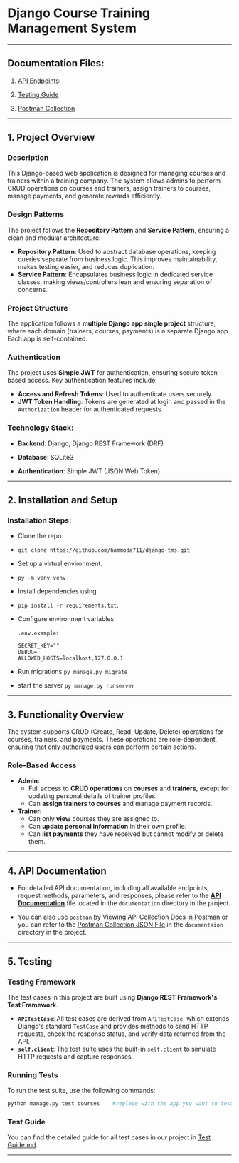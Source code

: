 # Django Course Training Management System

---------

## Documentation Files:

1. [API Endpoints](documentation/API_ENDPOINTS.md):

2. [Testing Guide](documentation/TESTS.md) 

3. [Postman Collection](documentation/Postman_Collection.json) 

------------

## **1. Project Overview**

### Description

This Django-based web application is designed for managing courses and trainers within a training company. The system allows admins to perform CRUD operations on courses and trainers, assign trainers to courses, manage payments, and generate rewards efficiently. 

### Design Patterns

The project follows the **Repository Pattern** and **Service Pattern**, ensuring a clean and modular architecture:

- **Repository Pattern**: Used to abstract database operations, keeping queries separate from business logic. This improves maintainability, makes testing easier, and reduces duplication.
- **Service Pattern**: Encapsulates business logic in dedicated service classes, making views/controllers lean and ensuring separation of concerns.

### **Project Structure**

The application follows a **multiple Django app single project** structure, where each domain (trainers, courses, payments) is a separate Django app. Each app is self-contained.

### **Authentication**

The project uses **Simple JWT** for authentication, ensuring secure token-based access. Key authentication features include:

- **Access and Refresh Tokens**: Used to authenticate users securely.
- **JWT Token Handling**: Tokens are generated at login and passed in the `Authorization` header for authenticated requests.

### **Technology Stack**:

- **Backend**: Django, Django REST Framework (DRF)

- **Database**: SQLite3

- **Authentication**: Simple JWT (JSON Web Token)

---------------

## **2. Installation and Setup**

### **Installation Steps**:

- Clone the repo.

- `git clone https://github.com/hammoda711/django-tms.git`

- Set up a virtual environment.

- `py -m venv venv`

- Install dependencies using

- `pip install -r requirements.txt`.

- Configure environment variables: 
  
  `.env.example`:
  
  ```.env
  SECRET_KEY=""
  DEBUG=
  ALLOWED_HOSTS=localhost,127.0.0.1
  ```

- Run migrations `py manage.py migrate`

- start the server `py manage.py runserver`

------------

## 3. Functionality Overview

The system supports CRUD (Create, Read, Update, Delete) operations for courses, trainers, and payments. These operations are role-dependent, ensuring that only authorized users can perform certain actions.

### Role-Based Access

- **Admin**:
  - Full access to **CRUD operations** on **courses** and **trainers**, except for updating personal details of trainer profiles.
  - Can **assign trainers to courses** and manage payment records.
- **Trainer**:
  - Can only **view** courses they are assigned to.
  - Can **update personal information** in their own profile.
  - Can **list payments** they have received but cannot modify or delete them.

----------

## **4. API Documentation**

- For detailed API documentation, including all available endpoints, request methods, parameters, and responses, please refer to the **[API Documentation](documentation/API_ENDPOINTS.md)** file located in the `documentation` directory in the project.

- You can also use `postman` by [Viewing API Collection Docs in Postman](https://documenter.getpostman.com/view/38668715/2sAYQiB7ae) or you can refer to the [<u>Postman Collection JSON File</u>](documentation/Postman_Collection.json) in the `documentaion` directory in the project.

----------

## **5. Testing**

### **Testing Framework**

The test cases in this project are built using **Django REST Framework's Test Framework**. 

- **`APITestCase`**: All test cases are derived from `APITestCase`, which extends Django's standard `TestCase` and provides methods to send HTTP requests, check the response status, and verify data returned from the API.
- **`self.client`**: The test suite uses the built-in `self.client` to simulate HTTP requests and capture responses. 

### Running Tests

To run the test suite, use the following commands:

```bash
python manage.py test courses    #replace with the app you want to test
```

### Test Guide

You can find the detailed guide for all test cases in our project in [Test Guide.md](documentation/TESTS.md).

-------
